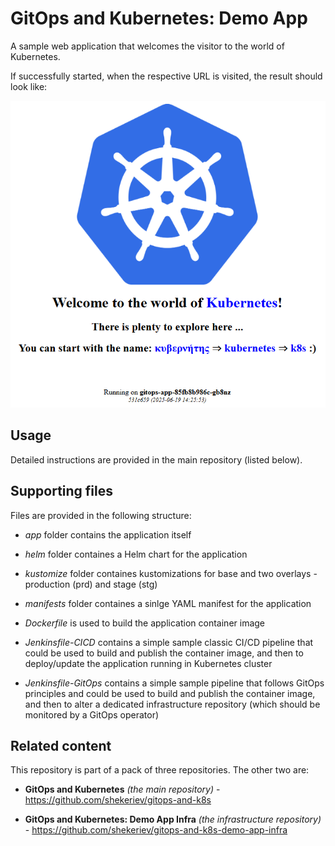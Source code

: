 # GitOps and Kubernetes: Demo App

A sample web application that welcomes the visitor to the world of Kubernetes.

If successfully started, when the respective URL is visited, the result should look like:

![image](README.png)

## Usage

Detailed instructions are provided in the main repository (listed below).

## Supporting files

Files are provided in the following structure:

* *app* folder contains the application itself

* *helm* folder containes a Helm chart for the application

* *kustomize* folder containes kustomizations for base and two overlays - production (prd) and stage (stg)

* *manifests* folder containes a sinlge YAML manifest for the application

* *Dockerfile* is used to build the application container image

* *Jenkinsfile-CICD* contains a simple sample classic CI/CD pipeline that could be used to build and publish the container image, and then to deploy/update the application running in Kubernetes cluster

* *Jenkinsfile-GitOps* contains a simple sample pipeline that follows GitOps principles and could be used to build and publish the container image, and then to alter a dedicated infrastructure repository (which should be monitored by a GitOps operator)

## Related content

This repository is part of a pack of three repositories. The other two are: 

* **GitOps and Kubernetes** *(the main repository)* - <https://github.com/shekeriev/gitops-and-k8s>

* **GitOps and Kubernetes: Demo App Infra** *(the infrastructure repository)* - <https://github.com/shekeriev/gitops-and-k8s-demo-app-infra>